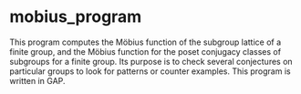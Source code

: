 # mobius_program
This program computes the Möbius function of the subgroup lattice of a finite group, and the Möbius function for the poset conjugacy classes of subgroups for a finite group.
Its purpose is to check several conjectures on particular groups to look for patterns or counter examples. This program is written in GAP.
